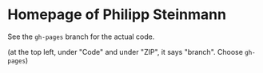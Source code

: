 Homepage of Philipp Steinmann
===============

See the `gh-pages` branch for the actual code.

(at the top left, under "Code" and under "ZIP", it says "branch". Choose `gh-pages`)
